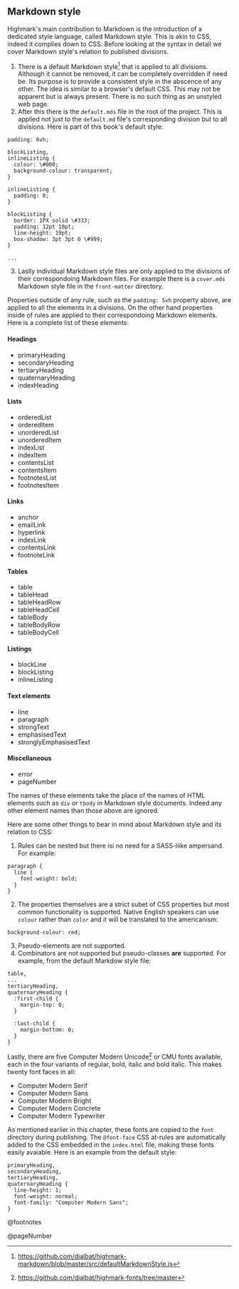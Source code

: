 ## Markdown style

Highmark's main contribution to Markdown is the introduction of a dedicated style language, called Markdown style.
This is akin to CSS, indeed it complies down to CSS.
Before looking at the syntax in detail we cover Markdown style's relation to published divisions.

1. There is a default Markdown style[^defajlt-markdown-style] that is applied to all divisions. 
Although it cannot be removed, it can be completely overridden if need be.
Its purpose is to provide a consistent style in the abscence of any other.
The idea is similar to a browser's default CSS.
This may not be apparent but is always present.
There is no such thing as an unstyled web page.
2. After this there is the `default.mds` file in the root of the project.
This is applied not just to the `default.md` file's corresponding division but to all divisions.
Here is part of this book's default style:

```
padding: 6vh;

blockListing,
inlineListing {
  colour: \#000;
  background-colour: transparent;
}

inlineListing {
  padding: 0;
}

blockListing {
  border: 1PX solid \#333;
  padding: 12pt 18pt;
  line-height: 19pt;
  box-shadow: 3pt 3pt 0 \#999;
}

...
```

3. Laslly individual Markdown style files are only applied to the divisions of their correspondoing Markdown files.
For example there is a `cover.mds` Markdown style file in the `front-matter` directory.

Properties outside of any rule, such as the `padding: 5vh` property above, are applied to all the elements in a divisions.
On the other hand properties inside of rules are applied to their correspondoing Markdown elements.
Here is a complete list of these elements:

#### Headings

* primaryHeading
* secondaryHeading
* tertiaryHeading
* quaternaryHeading
* indexHeading

#### Lists

* orderedList
* orderedItem
* unorderedList
* unorderedItem
* indexList
* indexItem
* contentsList
* contentsItem
* footnotesList
* footnotesItem

#### Links

* anchor
* emailLink
* hyperlink
* indexLink
* contentsLink
* footnoteLink

#### Tables

* table
* tableHead
* tableHeadRow
* tableHeadCell
* tableBody
* tableBodyRow
* tableBodyCell

#### Listings

* blockLine
* blockListing
* inlineListing

#### Text elements

* line
* paragraph
* strongText
* emphasisedText
* stronglyEmphasisedText

#### Miscellaneous

* error
* pageNumber

The names of these elements take the place of the names of HTML elements such as `div` or `tbody` in Markdown style documents.
Indeed any other element names than those above are ignored.

Here are some other things to bear in mind about Markdown style and its relation to CSS:

1. Rules can be nested but there isi no need for a SASS-liike ampersand.
For example:

```
paragraph {
  line {
    font-weight: bold;
  }
}
```

2. The properties themselves are a strict subet of CSS properties but most common functionality is supported.
Native English speakers can use `colour` rather than `color` and it will be translated to the americanism:

```
background-colour: red;
```

3. Pseudo-elements are not supported.
4. Combinators are not supported but pseudo-classes **are** supported.
For example, from the default Markdow style file:

```
table,
...
tertiaryHeading,
quaternaryHeading {
  :first-child {
    margin-top: 0;
  }
  
  :last-child {
    margin-bottom: 0;
  }
}
```

Lastly, there are five Computer Modern Unicode[^cmb-fonts] or CMU fonts available, each in the four variants of regular, bold, italic and bold italic.
This makes twenty font faces in all:

* Computer Modern Serif
* Computer Modern Sans
* Computer Modern Bright
* Computer Modern Concrete
* Computer Modern Typewriter

As mentioned earlier in this chapter, these fonts are copied to the `font` directory during publishing.
The `@font-face` CSS at-rules are automatically added to the CSS embedded in the `index.html` file, making these fonts easily avaiable.
Here is an example from the default style:

```
primaryHeading,
secondaryHeading,
tertiaryHeading,
quaternaryHeading {
  line-height: 1;
  font-weight: normal;
  font-family: "Computer Modern Sans";
}
```

[^cmb-fonts]: https://github.com/djalbat/highmark-fonts/tree/master

[^defajlt-markdown-style]: https://github.com/djalbat/highmark-markdown/blob/master/src/defaultMarkdownStyle.js

@footnotes

@pageNumber
